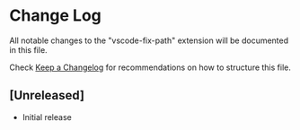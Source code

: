 # Change Log
All notable changes to the "vscode-fix-path" extension will be documented in this file.

Check [Keep a Changelog](http://keepachangelog.com/) for recommendations on how to structure this file.

## [Unreleased]
- Initial release